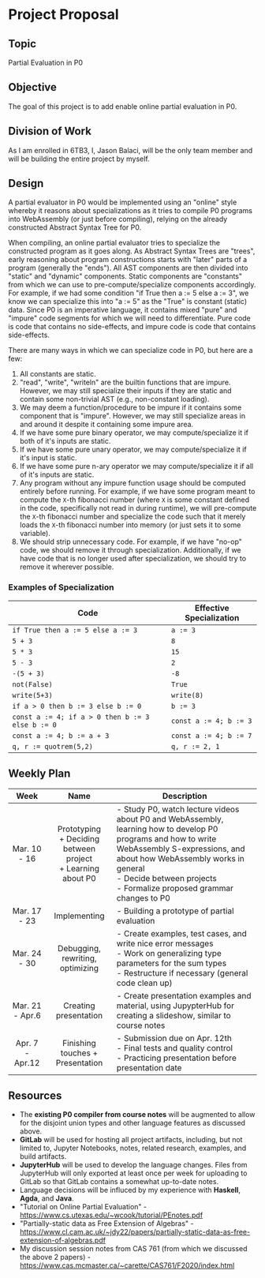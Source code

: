 # Project Proposal

## Topic
Partial Evaluation in P0

## Objective
The goal of this project is to add enable online partial evaluation in P0.

## Division of Work
As I am enrolled in 6TB3, I, Jason Balaci, will be the only team member and will be building the entire project by myself.

## Design
A partial evaluator in P0 would be implemented using an "online" style whereby it reasons about specializations as it tries to compile P0 programs into WebAssembly (or just before compiling), relying on the already constructed Abstract Syntax Tree for P0.

When compiling, an online partial evaluator tries to specialize the constructed program as it goes along. As Abstract Syntax Trees are "trees", early reasoning about program constructions starts with "later" parts of a program (generally the "ends"). All AST components are then divided into "static" and "dynamic" components. Static components are "constants" from which we can use to pre-compute/specialize components accordingly. For example, if we had some condition "if True then a := 5 else a := 3", we know we can specialize this into "a := 5" as the "True" is constant (static) data. Since P0 is an imperative language, it contains mixed "pure" and "impure" code segments for which we will need to differentiate. Pure code is code that contains no side-effects, and impure code is code that contains side-effects.

There are many ways in which we can specialize code in P0, but here are a few:
1. All constants are static.
2. "read", "write", "writeln" are the builtin functions that are impure. However, we may still specialize their inputs if they are static and contain some non-trivial AST (e.g., non-constant loading).
3. We may deem a function/procedure to be impure if it contains some component that is "impure". However, we may still specialize areas in and around it despite it containing some impure area.
4. If we have some pure binary operator, we may compute/specialize it if both of it's inputs are static.
5. If we have some pure unary operator, we may compute/specialize it if it's input is static.
6. If we have some pure n-ary operator we may compute/specialize it if all of it's inputs are static.
7. Any program without any impure function usage should be computed entirely before running. For example, if we have some program meant to compute the `X`-th fibonacci number (where `X` is some constant defined in the code, specifically not read in during runtime), we will pre-compute the `X`-th fibonacci number and specialize the code such that it merely loads the `X`-th fibonacci number into memory (or just sets it to some variable).
8. We should strip unnecessary code. For example, if we have "no-op" code, we should remove it through specialization. Additionally, if we have code that is no longer used after specialization, we should try to remove it wherever possible.

### Examples of Specialization

| Code | Effective Specialization |
|------|----------------|
| `if True then a := 5 else a := 3` | `a := 3` |
| `5 + 3` | `8` |
| `5 * 3` | `15` |
| `5 - 3` | `2` |
| `-(5 + 3)` | `-8` |
| `not(False)` | `True` |
| `write(5+3)` | `write(8)` |
| `if a > 0 then b := 3 else b := 0` | `b := 3` |
| `const a := 4; if a > 0 then b := 3 else b := 0` | `const a := 4; b := 3` |
| `const a := 4; b := a + 3` | `const a := 4; b := 7` |
| `q, r := quotrem(5,2)` | `q, r := 2, 1` |

## Weekly Plan

|       Week      |                           Name                           | Description |
|:---------------:|:--------------------------------------------------------:|-------------|
|   Mar. 10 - 16  | Prototyping <br>+ Deciding between project<br>+ Learning about P0 | - Study P0, watch lecture videos about P0 and WebAssembly, learning how to develop P0 programs and how to write WebAssembly S-expressions, and about how WebAssembly works in general<br> - Decide between projects<br> - Formalize proposed grammar changes to P0|
|   Mar. 17 - 23  |                       Implementing                       | - Building a prototype of partial evaluation |
|   Mar. 24 - 30  |             Debugging, rewriting, optimizing             | - Create examples, test cases, and write nice error messages<br> - Work on generalizing type parameters for the sum types<br> - Restructure if necessary (general code clean up) |
| Mar. 21 - Apr.6 |                   Creating presentation                  | - Create presentation examples and material, using JupypterHub for creating a slideshow, similar to course notes |
| Apr. 7 - Apr.12 |             Finishing touches + Presentation             | - Submission due on Apr. 12th<br> - Final tests and quality control<br> - Practicing presentation before presentation date |

## Resources
* The **existing P0 compiler from course notes** will be augmented to allow for the disjoint union types and other language features as discussed above.
* **GitLab** will be used for hosting all project artifacts, including, but not limited to, Jupyter Notebooks, notes, related research, examples, and build artifacts.
* **JupyterHub** will be used to develop the language changes. Files from JupyterHub will only exported at least once per week for uploading to GitLab so that GitLab contains a somewhat up-to-date notes.
* Language decisions will be influced by my experience with **Haskell**, **Agda**, and **Java**.
* "Tutorial on Online Partial Evaluation" - https://www.cs.utexas.edu/~wcook/tutorial/PEnotes.pdf
* "Partially-static data as Free Extension of Algebras" - https://www.cl.cam.ac.uk/~jdy22/papers/partially-static-data-as-free-extension-of-algebras.pdf
* My discussion session notes from CAS 761 (from which we discussed the above 2 papers) - https://www.cas.mcmaster.ca/~carette/CAS761/F2020/index.html
